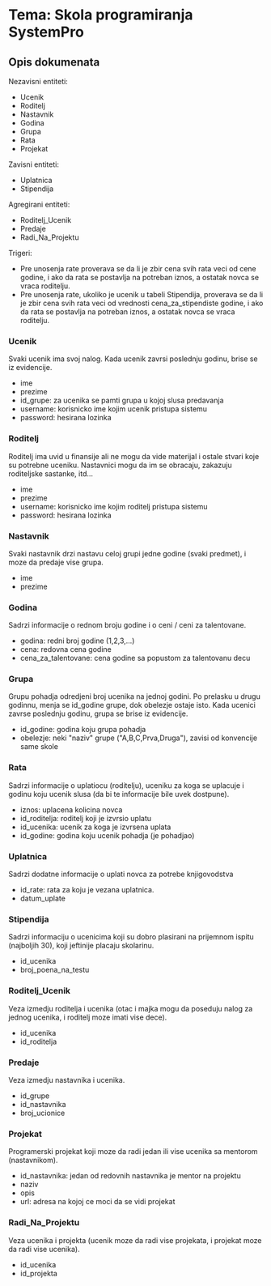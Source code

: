 # Tema: Skola programiranja SystemPro

## Opis dokumenata

Nezavisni entiteti:
- Ucenik
- Roditelj
- Nastavnik
- Godina
- Grupa
- Rata
- Projekat

Zavisni entiteti:
- Uplatnica
- Stipendija

Agregirani entiteti:
- Roditelj_Ucenik
- Predaje
- Radi_Na_Projektu

Trigeri:
- Pre unosenja rate proverava se da li je zbir cena svih rata veci od cene godine, i ako da rata se postavlja na potreban iznos, a ostatak novca se vraca roditelju.
- Pre unosenja rate, ukoliko je ucenik u tabeli Stipendija, proverava se da li je zbir cena svih rata veci od vrednosti cena_za_stipendiste godine, i ako da rata se postavlja na potreban iznos, a ostatak novca se vraca roditelju.

### Ucenik
Svaki ucenik ima svoj nalog. Kada ucenik zavrsi poslednju godinu, brise se iz evidencije.
- ime
- prezime
- id_grupe: za ucenika se pamti grupa u kojoj slusa predavanja
- username: korisnicko ime kojim ucenik pristupa sistemu
- password: hesirana lozinka

### Roditelj
Roditelj ima uvid u finansije ali ne mogu da vide materijal i ostale stvari koje su potrebne uceniku. Nastavnici mogu da im se obracaju, zakazuju roditeljske sastanke, itd...
- ime
- prezime
- username: korisnicko ime kojim roditelj pristupa sistemu
- password: hesirana lozinka

### Nastavnik
Svaki nastavnik drzi nastavu celoj grupi jedne godine (svaki predmet), i moze da predaje vise grupa.
- ime
- prezime

### Godina
Sadrzi informacije o rednom broju godine i o ceni / ceni za talentovane.
- godina: redni broj godine (1,2,3,...)
- cena: redovna cena godine
- cena_za_talentovane: cena godine sa popustom za talentovanu decu

### Grupa
Grupu pohadja odredjeni broj ucenika na jednoj godini.
Po prelasku u drugu godinnu, menja se id_godine grupe, dok obelezje ostaje isto. Kada ucenici zavrse poslednju godinu, grupa se brise iz evidencije.
- id_godine: godina koju grupa pohadja
- obelezje: neki "naziv" grupe ("A,B,C,Prva,Druga"), zavisi od konvencije same skole

### Rata
Sadrzi informacije o uplatiocu (roditelju), uceniku za koga se uplacuje i godinu koju ucenik slusa (da bi te informacije bile uvek dostpune).
- iznos: uplacena kolicina novca
- id_roditelja: roditelj koji je izvrsio uplatu
- id_ucenika: ucenik za koga je izvrsena uplata
- id_godine: godina koju ucenik pohadja (je pohadjao)

### Uplatnica
Sadrzi dodatne informacije o uplati novca za potrebe knjigovodstva
- id_rate: rata za koju je vezana uplatnica.
- datum_uplate

### Stipendija
Sadrzi informaciju o ucenicima koji su dobro plasirani na prijemnom ispitu (najboljih 30), koji jeftinije placaju skolarinu.
- id_ucenika
- broj_poena_na_testu

### Roditelj_Ucenik
Veza izmedju roditelja i ucenika (otac i majka mogu da poseduju nalog za jednog ucenika, i roditelj moze imati vise dece).
- id_ucenika
- id_roditelja

### Predaje
Veza izmedju nastavnika i ucenika.
- id_grupe
- id_nastavnika
- broj_ucionice

### Projekat
Programerski projekat koji moze da radi jedan ili vise ucenika sa mentorom (nastavnikom).
- id_nastavnika: jedan od redovnih nastavnika je mentor na projektu
- naziv
- opis
- url: adresa na kojoj ce moci da se vidi projekat

### Radi_Na_Projektu
Veza ucenika i projekta (ucenik moze da radi vise projekata, i projekat moze da radi vise ucenika).
- id_ucenika
- id_projekta
